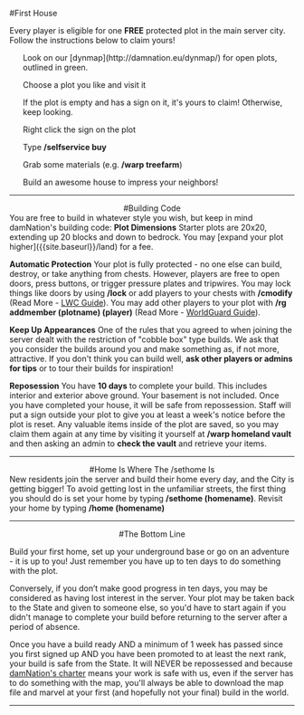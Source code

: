 ---
---
#First House

Every player is eligible for one <b>FREE</b> protected plot in the main server city. Follow the instructions below to claim yours!

<ol>Look on our [dynmap](http://damnation.eu/dynmap/) for open plots, outlined in green.</ol>
<ol>Choose a plot you like and visit it</ol>
<ol>If the plot is empty and has a sign on it, it's yours to claim! Otherwise, keep looking.</ol>
<ol>Right click the sign on the plot</ol>
<ol>Type <b>/selfservice buy</b></ol>
<ol>Grab some materials (e.g. <b>/warp treefarm</b>)</ol>
<ol>Build an awesome house to impress your neighbors!</ol>

___

<div style="text-align: center;" markdown="1">
#Building Code
</div>
You are free to build in whatever style you wish, but keep in mind damNation's building code:
<b>Plot Dimensions</b>
Starter plots are 20x20, extending up 20 blocks and down to bedrock. You may [expand your plot higher]({{site.baseurl}}/land) for a fee.

<b>Automatic Protection</b>
Your plot is fully protected - no one else can build, destroy, or take anything from chests. However, players are free to open doors, press buttons, or trigger pressure plates and tripwires. You may lock things like doors by using <b>/lock</b> or add players to your chests with <b>/cmodify</b> (Read More - [LWC Guide]({{site.baseurl/g/lwc)). You may add other players to your plot with <b>/rg addmember (plotname) (player)</b> (Read More - [WorldGuard Guide]({{site.baseurl/g/worldguard)).

<b>Keep Up Appearances</b>
One of the rules that you agreed to when joining the server dealt with the restriction of "cobble box" type builds. We ask that you consider the builds around you and make something as, if not more, attractive. If you don't think you can build well, <b>ask other players or admins for tips</b> or to tour their builds for inspiration!

<b>Reposession</b>
You have <b>10 days</b> to complete your build. This includes interior and exterior above ground. Your basement is not included. Once you have completed your house, it will be safe from repossession. Staff will put a sign outside your plot to give you at least a week's notice before the plot is reset. Any valuable items inside of the plot are saved, so you may claim them again at any time by visiting it yourself at <b>/warp homeland vault</b> and then asking an admin to <b>check the vault</b> and retrieve your items.

___

<div style="text-align: center;" markdown="1">
#Home Is Where The /sethome Is
</div>
New residents join the server and build their home every day, and the City is getting bigger! To avoid getting lost in the unfamiliar streets, the first thing you should do is set your home by typing <b>/sethome (homename)</b>. Revisit your home by typing <b>/home (homename)</b>

___

<div style="text-align: center;" markdown="1">
#The Bottom Line
</div>

Build your first home, set up your underground base or go on an adventure - it is up to you! Just remember you have up to ten days to do something with the plot.

Conversely, if you don’t make good progress in ten days, you may be considered as having lost interest in the server. Your plot may be taken back to the State and given to someone else, so you'd have to start again if you didn't manage to complete your build before returning to the server after a period of absence.

Once you have a build ready AND a minimum of 1 week has passed since you first signed up AND you have been promoted to at least the next rank, your build is safe from the State. It will NEVER be repossessed and because [damNation's charter]({{site.baseurl}}/server-charter) means your work is safe with us, even if the server has to do something with the map, you'll always be able to download the map file and marvel at your first (and hopefully not your final) build in the world.

___
